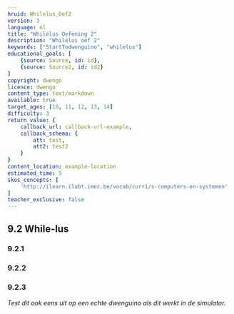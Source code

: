 ```yaml
---
hruid: Whilelus_Oef2
version: 3
language: nl
title: "Whilelus Oefening 2"
description: "Whilelus oef 2"
keywords: ["StartTodwenguino", "whilelus"]
educational_goals: [
    {source: Source, id: id}, 
    {source: Source2, id: id2}
]
copyright: dwengo
licence: dwengo
content_type: text/markdown
available: true
target_ages: [10, 11, 12, 13, 14]
difficulty: 3
return_value: {
    callback_url: callback-url-example,
    callback_schema: {
        att: test,
        att2: test2
    }
}
content_location: example-location
estimated_time: 5
skos_concepts: [
    'http://ilearn.ilabt.imec.be/vocab/curr1/s-computers-en-systemen'
]
teacher_exclusive: false
---
```

## 9.2 While-lus

### 9.2.1




### 9.2.2




### 9.2.3



*Test dit ook eens uit op een echte dwenguino als dit werkt in de simulator.*